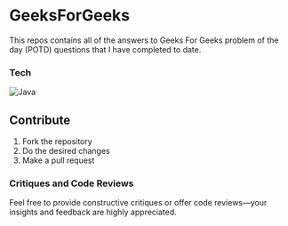 # GeeksForGeeks
This repos contains all of the answers to Geeks For Geeks problem of the day (POTD) questions that I have completed to date.



### Tech
![Java](https://img.shields.io/badge/java-%23ED8B00.svg?style=for-the-badge&logo=java&logoColor=white)


## Contribute
1. Fork the repository
2. Do the desired changes 
3. Make a pull request


### Critiques and Code Reviews
 Feel free to provide constructive critiques or offer code reviews—your insights and feedback are highly appreciated.